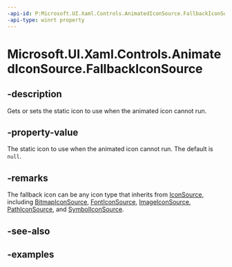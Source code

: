 ```yaml
---
-api-id: P:Microsoft.UI.Xaml.Controls.AnimatedIconSource.FallbackIconSource
-api-type: winrt property
---
```


# Microsoft.UI.Xaml.Controls.AnimatedIconSource.FallbackIconSource

<!--
public Microsoft.UI.Xaml.Controls.IconSource FallbackIconSource { get; set; }
-->

## -description

Gets or sets the static icon to use when the animated icon cannot run.

## -property-value

The static icon to use when the animated icon cannot run. The default is `null`.

## -remarks

The fallback icon can be any icon type that inherits from [IconSource](iconsource.md), including [BitmapIconSource](bitmapiconsource.md), [FontIconSource](fonticonsource.md), [ImageIconSource](imageiconsource.md), [PathIconSource](pathiconsource.md), and [SymbolIconSource](symboliconsource.md).

## -see-also

## -examples
